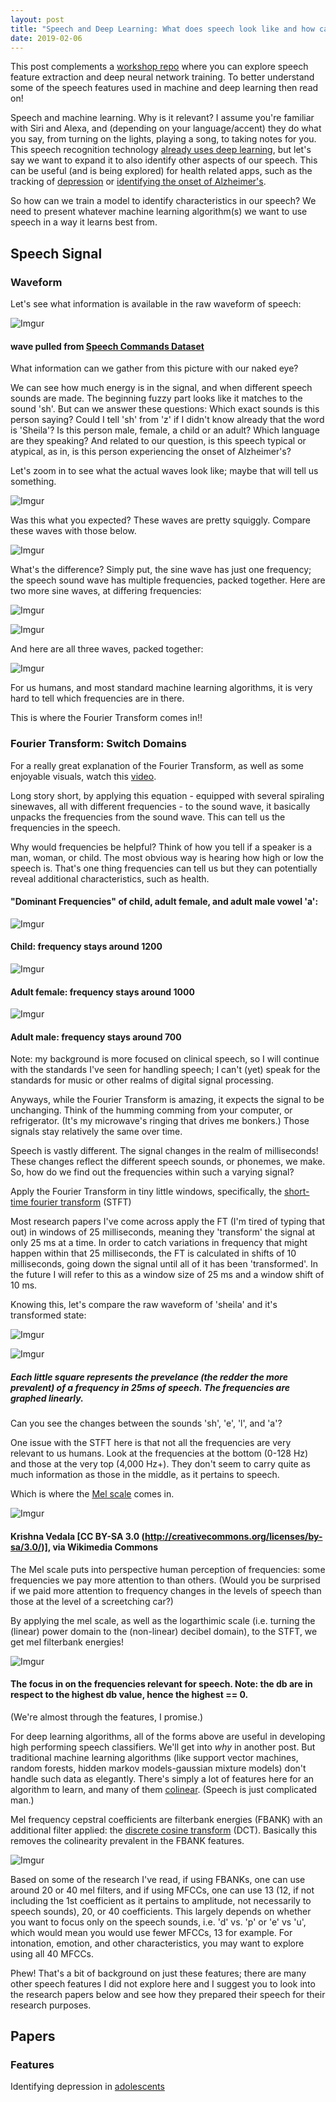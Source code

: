 ```yaml
---
layout: post
title: "Speech and Deep Learning: What does speech look like and how can we prep it for taining?"
date: 2019-02-06
---
```


This post complements a <a href="https://github.com/a-n-rose/Build-CNN-or-LSTM-or-CNNLSTM-with-speech-features">workshop repo</a> where you can explore speech feature extraction and deep neural network training. To better understand some of the speech features used in machine and deep learning then read on!

Speech and machine learning. Why is it relevant? I assume you're familiar with Siri and Alexa, and (depending on your language/accent) they do what you say, from turning on the lights, playing a song, to taking notes for you. This speech recognition technology <a href="https://uwaterloo.ca/global-impact/how-machine-learning-helps-siri-and-alexa-understand-you">already uses deep learning</a>, but let's say we want to expand it to also identify other aspects of our speech. This can be useful (and is being explored) for health related apps, such as the tracking of <a href="http://www.infomus.org/Events/proceedings/ACII2015/papers/Main_Conference/M4_Doctoral_Consortium/D01_Recognition/ACII2015_submission_195.pdf">depression</a> or <a href="https://ac.els-cdn.com/S2352872915000160/1-s2.0-S2352872915000160-main.pdf?_tid=d04d9cc3-f992-4820-af98-f083c847c322&acdnat=1549408007_fe358db560e7df5618e8d68875824413">identifying the onset of Alzheimer's</a>.

So how can we train a model to identify characteristics in our speech? We need to present whatever machine learning algorithm(s) we want to use speech in a way it learns best from. 

## Speech Signal

### Waveform 

Let's see what information is available in the raw waveform of speech:


![Imgur](https://i.imgur.com/sSYOMbq.png)
#### wave pulled from <a href="https://ai.googleblog.com/2017/08/launching-speech-commands-dataset.html">Speech Commands Dataset</a>


What information can we gather from this picture with our naked eye? 

We can see how much energy is in the signal, and when different speech sounds are made. The beginning fuzzy part looks like it matches to the sound 'sh'. But can we answer these questions: Which exact sounds is this person saying? Could I tell 'sh' from 'z' if I didn't know already that the word is 'Sheila'? Is this person male, female, a child or an adult? Which language are they speaking? And related to our question, is this speech typical or atypical, as in, is this person experiencing the onset of Alzheimer's?

Let's zoom in to see what the actual waves look like; maybe that will tell us something.

![Imgur](https://i.imgur.com/zWqjgkz.png)

Was this what you expected? These waves are pretty squiggly. Compare these waves with those below. 

![Imgur](https://i.imgur.com/m7HmVna.png)

What's the difference? Simply put, the sine wave has just one frequency; the speech sound wave has multiple frequencies, packed together. Here are two more sine waves, at differing frequencies:

![Imgur](https://i.imgur.com/bWTarkl.png)

![Imgur](https://i.imgur.com/GwXFRQd.png)

And here are all three waves, packed together:

![Imgur](https://i.imgur.com/bo6PMnL.png)


For us humans, and most standard machine learning algorithms, it is very hard to tell which frequencies are in there. 

This is where the Fourier Transform comes in!! 

### Fourier Transform: Switch Domains

For a really great explanation of the Fourier Transform, as well as some enjoyable visuals, watch this <a href="https://www.youtube.com/watch?v=spUNpyF58BY">video</a>.

Long story short, by applying this equation - equipped with several spiraling sinewaves, all with different frequencies - to the sound wave, it basically unpacks the frequencies from the sound wave. This can tell us the frequencies in the speech.

Why would frequencies be helpful? Think of how you tell if a speaker is a man, woman, or child. The most obvious way is hearing how high or low the speech is. That's one thing frequencies can tell us but they can potentially reveal additional characteristics, such as health.

#### "Dominant Frequencies" of child, adult female, and adult male vowel 'a':
![Imgur](https://i.imgur.com/71C4E9l.png)
#### Child: frequency stays around 1200
![Imgur](https://i.imgur.com/stVda2u.png)
#### Adult female: frequency stays around 1000
![Imgur](https://i.imgur.com/p6QvgTj.png)
#### Adult male: frequency stays around 700

Note: my background is more focused on clinical speech, so I will continue with the standards I've seen for handling speech; I can't (yet) speak for the standards for music or other realms of digital signal processing.

Anyways, while the Fourier Transform is amazing, it expects the signal to be unchanging. Think of the humming comming from your computer, or refrigerator. (It's my microwave's ringing that drives me bonkers.) Those signals stay relatively the same over time.

Speech is vastly different. The signal changes in the realm of milliseconds! These changes reflect the different speech sounds, or phonemes, we make. So, how do we find out the frequencies within such a varying signal? 

Apply the Fourier Transform in tiny little windows, specifically, the <a href="https://ccrma.stanford.edu/~jos/sasp/Short_Time_Fourier_Transform.html">short-time fourier transform</a> (STFT)

Most research papers I've come across apply the FT (I'm tired of typing that out) in windows of 25 milliseconds, meaning they 'transform' the signal at only 25 ms at a time. In order to catch variations in frequency that might happen within that 25 milliseconds, the FT is calculated in shifts of 10 milliseconds, going down the signal until all of it has been 'transformed'. In the future I will refer to this as a window size of 25 ms and a window shift of 10 ms. 


Knowing this, let's compare the raw waveform of 'sheila' and it's transformed state:

![Imgur](https://i.imgur.com/sSYOMbq.png)


![Imgur](https://i.imgur.com/8LjNAmM.png)
##### Each little square represents the prevelance (the redder the more prevalent) of a frequency in 25ms of speech. The frequencies are graphed linearly.

Can you see the changes between the sounds 'sh', 'e', 'l', and 'a'?

One issue with the STFT here is that not all the frequencies are very relevant to us humans. Look at the frequencies at the bottom (0-128 Hz) and those at the very top (4,000 Hz+). They don't seem to carry quite as much information as those in the middle, as it pertains to speech.

Which is where the <a href="https://en.wikipedia.org/wiki/Mel_scale">Mel scale</a> comes in. 


![Imgur](https://i.imgur.com/mjtew0l.png)
#### Krishna Vedala [CC BY-SA 3.0 (http://creativecommons.org/licenses/by-sa/3.0/)], via Wikimedia Commons

The Mel scale puts into perspective human perception of frequencies: some frequencies we pay more attention to than others. (Would you be surprised if we paid more attention to frequency changes in the levels  of speech than those at the level of a screetching car?) 

By applying the mel scale, as well as the logarthimic scale (i.e. turning the (linear) power domain to the (non-linear) decibel domain), to the STFT, we get mel filterbank energies! 

![Imgur](https://i.imgur.com/Z3Xqbwa.png)
#### The focus in on the frequencies relevant for speech. Note: the db are in respect to the highest db value, hence the highest == 0.

(We're almost through the features, I promise.)

For deep learning algorithms, all of the forms above are useful in developing high performing speech classifiers. We'll get into *why* in another post. But traditional machine learning algorithms (like support vector machines, random forests, hidden markov models-gaussian mixture models) don't handle such data as elegantly. There's simply a lot of features here for an algorithm to learn, and many of them <a href="https://en.wikipedia.org/wiki/Multicollinearity">colinear</a>. (Speech is just complicated man.)

Mel frequency cepstral coefficients are filterbank energies (FBANK) with an additional filter applied: the <a href="https://en.wikipedia.org/wiki/Discrete_cosine_transform">discrete cosine transform</a> (DCT). Basically this removes the colinearity prevalent in the FBANK features. 

![Imgur](https://i.imgur.com/CXWRmfw.png)

Based on some of the research I've read, if using FBANKs, one can use around 20 or 40 mel filters, and if using MFCCs, one can use 13 (12, if not including the 1st coefficient as it pertains to amplitude, not necessarily to speech sounds), 20, or 40 coefficients. This largely depends on whether you want to focus only on the speech sounds, i.e. 'd' vs. 'p' or 'e' vs 'u', which would mean you would use fewer MFCCs, 13 for example. For intonation, emotion, and other characteristics, you may want to explore using all 40 MFCCs.

Phew! That's a bit of background on just these features; there are many other speech features I did not explore here and I suggest you to look into the research papers below and see how they prepared their speech for their research purposes. 


## Papers

### Features

Identifying depression in <a href="http://europepmc.org/backend/ptpmcrender.fcgi?accid=PMC3652557&blobtype=pdf">adolescents</a>

